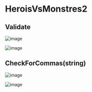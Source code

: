 # HeroisVsMonstres2

## Validate

![image](https://github.com/David-Galan-Cardona/HeroisVsMonstres2/assets/147103423/fdcafdae-5483-4d9e-bcaa-ccdfbe8f6cda)

![image](https://github.com/David-Galan-Cardona/HeroisVsMonstres2/assets/147103423/e398939a-26a8-404f-b226-5e2a6d01c528)

## CheckForCommas(string)

![image](https://github.com/David-Galan-Cardona/HeroisVsMonstres2/assets/147103423/cb02bcfd-d152-4775-b2b8-3c1bb7cb1b12)

![image](https://github.com/David-Galan-Cardona/HeroisVsMonstres2/assets/147103423/07df3397-89f4-427d-95e4-76544669fe01)



